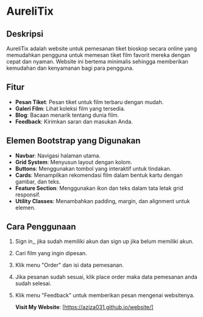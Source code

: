 # AureliTix

## Deskripsi
AureliTix adalah website untuk pemesanan tiket bioskop secara online yang memudahkan pengguna untuk memesan tiket film favorit mereka dengan cepat dan nyaman. Website ini bertema minimalis sehingga memberikan kemudahan dan kenyamanan bagi para pengguna.

## Fitur
- **Pesan Tiket**: Pesan tiket untuk film terbaru dengan mudah.
- **Galeri Film**: Lihat koleksi film yang tersedia.
- **Blog**: Bacaan menarik tentang dunia film.
- **Feedback**: Kirimkan saran dan masukan Anda.

## Elemen Bootstrap yang Digunakan
- **Navbar**: Navigasi halaman utama.
- **Grid System**: Menyusun layout dengan kolom.
- **Buttons**: Menggunakan tombol yang interaktif untuk tindakan.
- **Cards**: Menampilkan rekomendasi film dalam bentuk kartu dengan gambar, dan teks.
- **Feature Section**: Menggunakan ikon dan teks dalam tata letak grid responsif.
- **Utility Classes**: Menambahkan padding, margin, dan alignment untuk elemen.

## Cara Penggunaan
1. Sign in,, jika sudah memiliki akun dan sign up jika belum memiliki akun.
2. Cari film yang ingin dipesan.
3. Klik menu "Order" dan isi data pemesanan.
4. Jika pesanan sudah sesuai, klik place order maka data pemesanan anda sudah selesai.
5. Klik menu "Feedback" untuk memberikan pesan mengenai websitenya.

   **Visit My Website**: [https://aziza031.github.io/website/]
